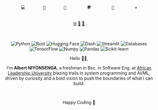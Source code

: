 <pre align=center>
 
💻       🚀       🤖        🌍        🔭        ✈️

</pre>
<div align=center>
  <a href="#">🌐</a> 
  <a href="https://www.linkedin.com/in/albertniyonsenga/">💼</a>
  <a href="https://github.com/albertniyonsenga">🏫</a>
</div>
<br>
<br>
<div align=center>
 
  ![Python](https://img.shields.io/badge/-Python-3776AB?logo=python&logoColor=white) 
  ![Rust](https://img.shields.io/badge/-Rust-000000?logo=rust&logoColor=white)
  ![Hugging Face](https://img.shields.io/badge/-Hugging%20Face-FF61A6?logo=huggingface&logoColor=white)
  ![Dash](https://img.shields.io/badge/-Dash-000000?logo=plotly&logoColor=white)
  ![Streamlit](https://img.shields.io/badge/-Streamlit-FF4B8B?logo=streamlit&logoColor=white)
  ![Databases](https://img.shields.io/badge/-Databases-005C9C?logo=postgresql&logoColor=white)
  ![TensorFlow](https://img.shields.io/badge/-TensorFlow-FF6F00?logo=tensorflow&logoColor=white)
  ![Numpy](https://img.shields.io/badge/-Numpy-013243?logo=numpy&logoColor=white)
  ![Pandas](https://img.shields.io/badge/-Pandas-150458?logo=pandas&logoColor=white)
  ![Scikit-learn](https://img.shields.io/badge/-Scikit--Learn-F7931E?logo=scikit-learn&logoColor=white)
</div>

<div align=center>
<p> Hello 🙋‍♂️, </p>
<p> I'm <b>Albert NIYONSENGA</b>, a freshman in Bsc. in Software Eng. at <a href="https://www.alueducation.com/">African Leadership University</a> blazing trails in system programming and AI/ML, driven by curiosity and a bold vision to push the boundaries of what I can build.</p>
<br>
<p> Happy Coding 👻 </p>
</div>
